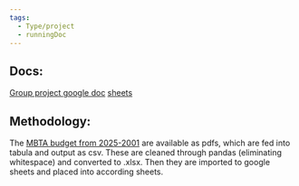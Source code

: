 ```yaml
---
tags:
  - Type/project
  - runningDoc
---
```

## Docs:

[Group project google doc](https://docs.google.com/document/d/13f44lAcEZkWI-CjcMkO0g82YUIvXZN2dl_XrWbKhaMQ/edit?tab=t.0)
[sheets](https://docs.google.com/spreadsheets/d/1Z3aN7SEORvxwH85qwztNwxdlk2tWVFiQqznPp1KC4Z4/edit?gid=1708840940#gid=1708840940)


## Methodology:

The [MBTA budget from 2025-2001](https://www.mbta.com/financials/mbta-budget) are available as pdfs, which are fed into tabula and output as csv. These are cleaned through pandas (eliminating whitespace) and converted to .xlsx. Then they are imported to google sheets and placed into according sheets.